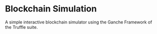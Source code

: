 # Blockchain Simulation

A simple interactive blockchain simulator using the Ganche Framework of the Truffle suite.  
